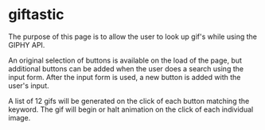 # giftastic
The purpose of this page is to allow the user to look up gif's while using the GIPHY API.

An original selection of buttons is available on the load of the page, but additional buttons can be added when the user does a search using the input form. After the input form is used, a new button is added with the user's input.

A list of 12 gifs will be generated on the click of each button matching the keyword. The gif will begin or halt animation on the click of each individual image.
